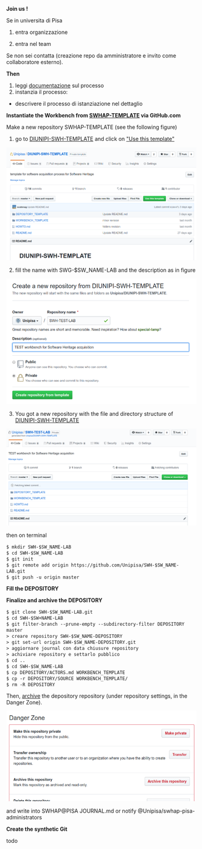 **Join us !**

Se in universita di Pisa

1. entra organizzazione

2. entra nel team

Se non sei contatta (creazione repo da amministratore e invito come collaboratore esterno).

**Then**

1. leggi [documentazione](THE_PROCESS.md) sul processo
2. instanzia il processo:
  * descrivere il processo di istanziazione nel dettaglio


**Instantiate the Workbench from [SWHAP-TEMPLATE](https://github.com/Unipisa/SWHAP-TEMPLATE) via GitHub.com**

Make a new repository SWHAP-TEMPLATE (see the following figure)

   1. go to [DIUNIPI-SWH-TEMPLATE](https://github.com/Unipisa/SWHAP-TEMPLATE) and click on ["Use this template"](https://github.com/Unipisa/SWHAP-TEMPLATE/generate)

![create LAB repository from template](./IMAGES/template_repository_lab-1.png)

   2. fill the name with SWG-$SW_NAME-LAB and the description as in figure

![create LAB repository from template](./IMAGES/template_repository_lab-2.png)

   3. You got a new repository with the file and directory structure of [DIUNIPI-SWH-TEMPLATE](https://github.com/Unipisa/SWHAP-TEMPLATE)

![create LAB repository from template](./IMAGES/template_repository_lab-3.png)



then on terminal

~~~
$ mkdir SWH-$SW_NAME-LAB
$ cd SWH-$SW_NAME-LAB
$ git init
$ git remote add origin https://github.com/Unipisa/SWH-$SW_NAME-LAB.git
$ git push -u origin master
~~~

**Fill the DEPOSITORY**

**Finalize and archive the DEPOSITORY**

~~~
$ git clone SWH-$SW_NAME-LAB.git
$ cd SWH-$SW+NAME-LAB
$ git filter-branch --prune-empty --subdirectory-filter DEPOSITORY master
> creare repository SWH-$SW_NAME-DEPOSITORY
> git set-url origin SWH-$SW_NAME-DEPOSITORY.git
> aggiornare journal con data chiusure repository
> achiviare repository e settarlo pubblico
$ cd ..
$ cd SWH-$SW_NAME-LAB
$ cp DEPOSITORY/ACTORS.md WORKBENCH_TEMPLATE   
$ cp -r DEPOSITORY/SOURCE WORKBENCH_TEMPLATE/  
$ rm -R DEPOSITORY
~~~

Then, [archive](<https://help.github.com/en/articles/archiving-repositories>) the depository repository (under repository settings, in the Danger Zone).

![archive](./IMAGES/archive_repository.png)

and write into SWHAP@PISA JOURNAL.md or notify @Unipisa/swhap-pisa-administrators  

**Create the synthetic Git**

todo